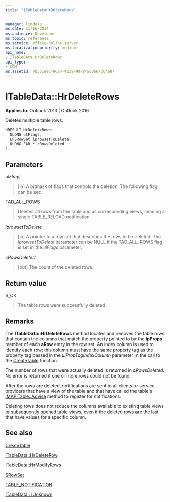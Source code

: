 ```yaml
---
title: "ITableDataHrDeleteRows"
 
 
manager: lindalu
ms.date: 11/16/2014
ms.audience: Developer
ms.topic: reference
ms.service: office-online-server
ms.localizationpriority: medium
api_name:
- ITableData.HrDeleteRows
api_type:
- COM
ms.assetid: 7b351eec-9624-4b38-9978-5d0b67b64687
---
```


# ITableData::HrDeleteRows

  
  
**Applies to**: Outlook 2013 | Outlook 2016 
  
Deletes multiple table rows.
  
```cpp
HRESULT HrDeleteRows(
  ULONG ulFlags,
  LPSRowSet lprowsetToDelete,
  ULONG FAR * cRowsDeleted
);
```

## Parameters

 _ulFlags_
  
> [in] A bitmask of flags that controls the deletion. The following flag can be set:
    
TAD_ALL_ROWS 
  
> Deletes all rows from the table and all corresponding views, sending a single TABLE_RELOAD notification.
    
 _lprowsetToDelete_
  
> [in] A pointer to a row set that describes the rows to be deleted. The  _lprowsetToDelete_ parameter can be NULL if the TAD_ALL_ROWS flag is set in the _ulFlags_ parameter. 
    
 _cRowsDeleted_
  
> [out] The count of the deleted rows.
    
## Return value

S_OK 
  
> The table rows were successfully deleted.
    
## Remarks

The **ITableData::HrDeleteRows** method locates and removes the table rows that contain the columns that match the property pointed to by the **lpProps** member of each **aRow** entry in the row set. An index column is used to identify each row; this column must have the same property tag as the property tag passed in the _ulPropTagIndexColumn_ parameter in the call to the [CreateTable](createtable.md) function. 
  
The number of rows that were actually deleted is returned in  _cRowsDeleted_. No error is returned if one or more rows could not be found. 
  
After the rows are deleted, notifications are sent to all clients or service providers that have a view of the table and that have called the table's [IMAPITable::Advise](imapitable-advise.md) method to register for notifications. 
  
Deleting rows does not reduce the columns available to existing table views or subsequently opened table views, even if the deleted rows are the last that have values for a specific column.
  
## See also



[CreateTable](createtable.md)
  
[ITableData::HrDeleteRow](itabledata-hrdeleterow.md)
  
[ITableData::HrModifyRows](itabledata-hrmodifyrows.md)
  
[SRowSet](srowset.md)
  
[TABLE_NOTIFICATION](table_notification.md)
  
[ITableData : IUnknown](itabledataiunknown.md)

